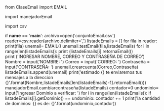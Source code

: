 from ClaseEmail import EMAIL

import manejadorEmail

import csv


if __name__ == '__main__':
    archivo=open('conjuntoEmail.csv')
    reader=csv.reader(archivo,delimiter=',')
    listadeEmails = []
    for fila in reader:
        print(fila)
    unemail= EMAIL()
    unemail.testEmail(fila,listadeEmails)
    for i in range(len(listadeEmails)):
        print (listadeEmails[i].retornaEmail())    
    print ('INGRESAR NOMBRE, CORREO Y CONTRASEÑA DE CORREO')
    Nombre = input('NOMBRE: ')
    Correo = input('CORREO: ')
    Contraseña = input('CONTRASEÑA: ')
    unemail.crearcuenta(Correo,Contraseña)
    listadeEmails.append(unemail)
    print('estimado {} te enviaremos tus mensajes a la direccion {}'.format(Nombre,listadeEmails[len(listadeEmails)-1].retornaEmail()))
    manejadorEmail.cambiarcontraseña(listadeEmails)
    contador=0
    undominio= input('Ingresar Dominio a verificar: ')
    for i in range(len(listadeEmails)):
        if listadeEmails[i].getDominio() == undominio:
            contador += 1
    print('la cantidad de dominios: {} es de: {}'.format(undominio,contador))
